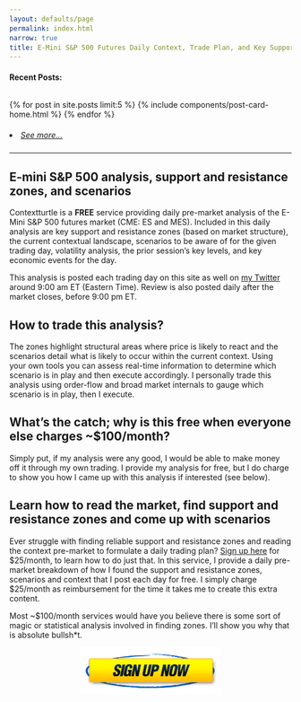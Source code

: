 ```yaml
---
layout: defaults/page
permalink: index.html
narrow: true
title: E-Mini S&P 500 Futures Daily Context, Trade Plan, and Key Support and Resistance Zones for Day Traders
---
```


#### Recent Posts:
<pre></pre>

{% for post in site.posts limit:5 %}
{% include components/post-card-home.html %}
{% endfor %}

<h5 style="font-weight: normal;">
    <li><a href="{{site.baseurl}}/list/archive.html">See more...</a></li>
</h5>

<hr />

## E-mini S&P 500 analysis, support and resistance zones, and scenarios

Contextturtle is a **FREE** service providing daily pre-market analysis of the E-Mini S&P 500 futures market (CME: ES and MES). Included in this daily analysis are key support and resistance zones (based on market structure), the current contextual landscape, scenarios to be aware of for the given trading day, volatility analysis, the prior session’s key levels, and key economic events for the day. 

This analysis is posted each trading day on this site as well on [my Twitter](https://twitter.com/contextturtle) around 9:00 am ET (Eastern Time). Review is also posted daily after the market closes, before 9:00 pm ET.

## How to trade this analysis?

The zones highlight structural areas where price is likely to react and the scenarios detail what is likely to occur within the current context. Using your own tools you can assess real-time information to determine which scenario is in play and then execute accordingly. I personally trade this analysis using order-flow and broad market internals to gauge which scenario is in play, then I execute.

## What’s the catch; why is this free when everyone else charges ~$100/month?

Simply put, if my analysis were any good, I would be able to make money off it through my own trading. I provide my analysis for free, but I do charge to show you how I came up with this analysis if interested (see below). 

## Learn how to read the market, find support and resistance zones and come up with scenarios

Ever struggle with finding reliable support and resistance zones and reading the context pre-market to formulate a daily trading plan? [Sign up here](https://www.patreon.com/contextturtle) for $25/month, to learn how to do just that. In this service, I provide a daily pre-market breakdown of how I found the support and resistance zones, scenarios and context that I post each day for free. I simply charge $25/month as reimbursement for the time it takes me to create this extra content.

Most ~$100/month services would have you believe there is some sort of magic or statistical analysis involved in finding zones. I’ll show you why that is absolute bullsh*t.

[<img src="/theme/img/sign-up-now.png" alt="sign-up-now" style="display:block; margin-left: auto; margin-right: auto; width: 50%;">](https://patreon.com/contextturtle)
